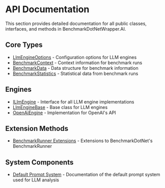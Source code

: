 # API Documentation

This section provides detailed documentation for all public classes, interfaces, and methods in BenchmarkDotNetWrapper.AI.

## Core Types

- [LlmEngineOptions](llm-engine-options.md) - Configuration options for LLM engines
- [BenchmarkContext](benchmark-context.md) - Context information for benchmark runs
- [BenchmarkData](benchmark-data.md) - Data structure for benchmark information
- [BenchmarkStatistics](benchmark-statistics.md) - Statistical data from benchmark runs

## Engines

- [ILlmEngine](illm-engine.md) - Interface for all LLM engine implementations
- [LlmEngineBase](llm-engine-base.md) - Base class for LLM engines
- [OpenAiEngine](openai-engine.md) - Implementation for OpenAI's API

## Extension Methods

- [BenchmarkRunner Extensions](benchmark-runner-extensions.md) - Extensions to BenchmarkDotNet's BenchmarkRunner

## System Components

- [Default Prompt System](default-prompt.md) - Documentation of the default prompt system used for LLM analysis 